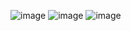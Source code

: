 ![image](https://github.com/ajlaac/UserInterfaces/assets/141041671/bc42957c-fdba-4f09-925c-f2b43e053776)
![image](https://github.com/ajlaac/UserInterfaces/assets/141041671/97b55d32-0dc9-41c7-9c88-23a3130c90ac)
![image](https://github.com/ajlaac/UserInterfaces/assets/141041671/cbd46888-bdfa-472e-b220-5768084ab5c8)


